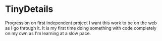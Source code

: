 # TinyDetails
Progression on first independent project
I want this work to be on the web as I go through it. 
It is my first time doing something with code completely on my own as I'm learning at a slow pace. 
